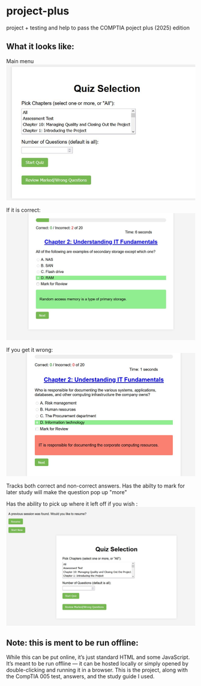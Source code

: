# project-plus
project +  testing and help to pass the COMPTIA poject plus  (2025) edition


## What it looks like:
Main menu
![alt text](1Overview.JPG)

If it is correct:
![alt text](gettingitcorrect.JPG)

If you get it wrong:
![alt text](gettingITwrong.JPG)

Tracks both correct and non-correct answers.
Has the abilty to mark for later study will make the question pop up "more"


Has the ability to pick up where it left off if you wish :
![alt text](pickupwhereleft.JPG)


## Note: this is ment to be run offline:

While this can be put online, it’s just standard HTML and some JavaScript. It’s meant to be run offline — it can be hosted locally or simply opened by double-clicking and running it in a browser. This is the project, along with the CompTIA 005 test, answers, and the study guide I used.
